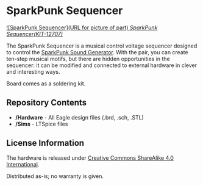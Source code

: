 SparkPunk Sequencer
===================

[![SparkPunk Sequencer](URL for picture of part)
*SparkPunk Sequencer(KIT-12707)*](https://www.sparkfun.com/products/12707)


The SparkPunk Sequencer is a musical control voltage sequencer designed to control the 
[SparkPunk Sound Generator](https://www.sparkfun.com/products/11177). 
With the pair, you can create ten-step musical motifs, but there are hidden opportunities in the sequencer: 
it can be modified and connected to external hardware in clever and interesting ways. 

Board comes as a soldering kit. 

Repository Contents
-------------------
* **/Hardware** - All Eagle design files (.brd, .sch, .STL)
* **/Sims** - LTSpice files


License Information
-------------------
The hardware is released under [Creative Commons ShareAlike 4.0 International](https://creativecommons.org/licenses/by-sa/4.0/).

Distributed as-is; no warranty is given.

